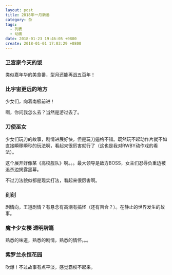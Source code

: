 ```yaml
---
layout: post
title: 2018年一月新番
category: 杂
tags:
  - 列表
  - 动画
date: 2018-01-23 19:46:05 +0800
create: 2018-01-01 17:03:29 +0800
---
```


### 卫宫家今天的饭

类似嘉年华的美食番，型月还能再战五百年！

### 比宇宙更远的地方

少女们，向着南极前进！

啊，你问我怎么去？当然是游过去了。

### 刀使巫女

少女们玩刀的故事，剧情进展好快，但是玩刀逼格不错。既然玩不起动作片就不如直接瞬移瞬秒的玩法啊，看起来很厉害就行了（这也是我对RWBY动作戏的看法）。

这个展开好像某《高校舰队》啊。。。最大领导是敌方BOSS，女主们忍辱负重边被追杀边揭露黑幕。

不过刀法貌似都是现实打法，看起来很厉害啊。

### 刻刻

剧情向，王道剧情？有悬念有高潮有搞怪（还有百合？）。在静止的世界发生的故事。

### 魔卡少女樱 透明牌篇

熟悉的味道，熟悉的剧情，熟悉的情怀。。。

### 紫罗兰永恒花园

吹爆！不过故事有点平淡，感觉霸权不起来。